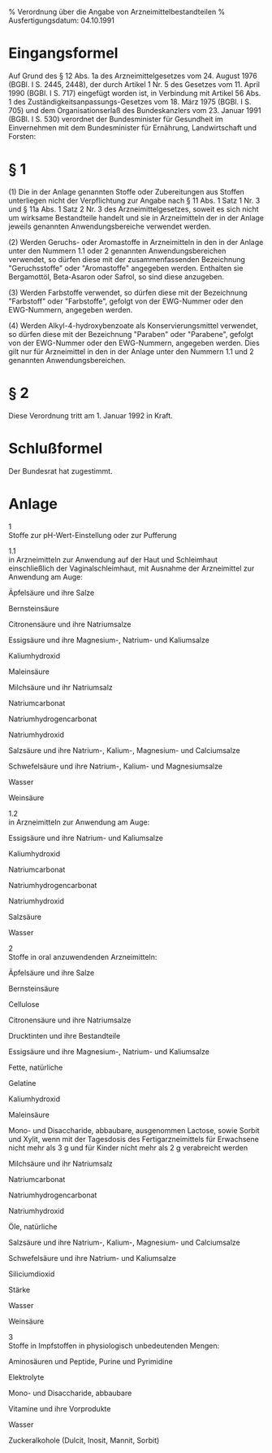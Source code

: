 % Verordnung über die Angabe von Arzneimittelbestandteilen
% Ausfertigungsdatum: 04.10.1991
 
# Eingangsformel

Auf Grund des § 12 Abs. 1a des Arzneimittelgesetzes vom 24. August 1976 (BGBl. I S. 2445, 2448), der durch Artikel 1 Nr. 5 des Gesetzes vom 11. April 1990 (BGBl. I S. 717) eingefügt worden ist, in Verbindung mit Artikel 56 Abs. 1 des Zuständigkeitsanpassungs-Gesetzes vom 18. März 1975 (BGBl. I S. 705) und dem Organisationserlaß des Bundeskanzlers vom 23. Januar 1991 (BGBl. I S. 530) verordnet der Bundesminister für Gesundheit im Einvernehmen mit dem Bundesminister für Ernährung, Landwirtschaft und Forsten:

# § 1

(1) Die in der Anlage genannten Stoffe oder Zubereitungen aus Stoffen unterliegen nicht der Verpflichtung zur Angabe nach § 11 Abs. 1 Satz 1 Nr. 3 und § 11a Abs. 1 Satz 2 Nr. 3 des Arzneimittelgesetzes, soweit es sich nicht um wirksame Bestandteile handelt und sie in Arzneimitteln der in der Anlage jeweils genannten Anwendungsbereiche verwendet werden.

(2) Werden Geruchs- oder Aromastoffe in Arzneimitteln in den in der Anlage unter den Nummern 1.1 oder 2 genannten Anwendungsbereichen verwendet, so dürfen diese mit der zusammenfassenden Bezeichnung "Geruchsstoffe" oder "Aromastoffe" angegeben werden. Enthalten sie Bergamottöl, Beta-Asaron oder Safrol, so sind diese anzugeben.

(3) Werden Farbstoffe verwendet, so dürfen diese mit der Bezeichnung "Farbstoff" oder "Farbstoffe", gefolgt von der EWG-Nummer oder den EWG-Nummern, angegeben werden.

(4) Werden Alkyl-4-hydroxybenzoate als Konservierungsmittel verwendet, so dürfen diese mit der Bezeichnung "Paraben" oder "Parabene", gefolgt von der EWG-Nummer oder den EWG-Nummern, angegeben werden. Dies gilt nur für Arzneimittel in den in der Anlage unter den Nummern 1.1 und 2 genannten Anwendungsbereichen.

# § 2

Diese Verordnung tritt am 1. Januar 1992 in Kraft.

# Schlußformel

Der Bundesrat hat zugestimmt.

# Anlage

1  
Stoffe zur pH-Wert-Einstellung oder zur Pufferung

1.1  
in Arzneimitteln zur Anwendung auf der Haut und Schleimhaut einschließlich der Vaginalschleimhaut, mit Ausnahme der Arzneimittel zur Anwendung am Auge:

Äpfelsäure und ihre Salze

Bernsteinsäure

Citronensäure und ihre Natriumsalze

Essigsäure und ihre Magnesium-, Natrium- und Kaliumsalze

Kaliumhydroxid

Maleinsäure

Milchsäure und ihr Natriumsalz

Natriumcarbonat

Natriumhydrogencarbonat

Natriumhydroxid

Salzsäure und ihre Natrium-, Kalium-, Magnesium- und Calciumsalze

Schwefelsäure und ihre Natrium-, Kalium- und Magnesiumsalze

Wasser

Weinsäure

1.2  
in Arzneimitteln zur Anwendung am Auge:

Essigsäure und ihre Natrium- und Kaliumsalze

Kaliumhydroxid

Natriumcarbonat

Natriumhydrogencarbonat

Natriumhydroxid

Salzsäure

Wasser

2  
Stoffe in oral anzuwendenden Arzneimitteln:

Äpfelsäure und ihre Salze

Bernsteinsäure

Cellulose

Citronensäure und ihre Natriumsalze

Drucktinten und ihre Bestandteile

Essigsäure und ihre Magnesium-, Natrium- und Kaliumsalze

Fette, natürliche

Gelatine

Kaliumhydroxid

Maleinsäure

Mono- und Disaccharide, abbaubare, ausgenommen Lactose, sowie Sorbit und Xylit, wenn mit der Tagesdosis des Fertigarzneimittels für Erwachsene nicht mehr als 3 g und für Kinder nicht mehr als 2 g verabreicht werden

Milchsäure und ihr Natriumsalz

Natriumcarbonat

Natriumhydrogencarbonat

Natriumhydroxid

Öle, natürliche

Salzsäure und ihre Natrium-, Kalium-, Magnesium- und Calciumsalze

Schwefelsäure und ihre Natrium- und Kaliumsalze

Siliciumdioxid

Stärke

Wasser

Weinsäure

3  
Stoffe in Impfstoffen in physiologisch unbedeutenden Mengen:

Aminosäuren und Peptide, Purine und Pyrimidine

Elektrolyte

Mono- und Disaccharide, abbaubare

Vitamine und ihre Vorprodukte

Wasser

Zuckeralkohole (Dulcit, Inosit, Mannit, Sorbit)
